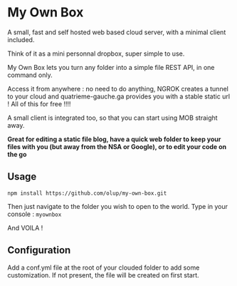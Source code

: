 My Own Box
============

A small, fast and self hosted web based cloud server, with a minimal client included.

Think of it as a mini personnal dropbox, super simple to use.

My Own Box lets you turn any folder into a simple file REST API, in one command only. 

Access it from anywhere : no need to do anything, NGROK creates a tunnel to your cloud and quatrieme-gauche.ga provides you with a stable static url ! All of this for free !!!!

A small client is integrated too, so that you can start using MOB straight away.

**Great for editing a static file blog, have a quick web folder to keep your files with you (but away from the NSA or Google), or to edit your code on the go**

## Usage

```
npm install https://github.com/olup/my-own-box.git
```

Then just navigate to the folder you wish to open to the world. Type in your console : `myownbox`

And VOILA ! 

## Configuration

Add a conf.yml file at the root of your clouded folder to add some customization. If not present, the file will be created on first start.